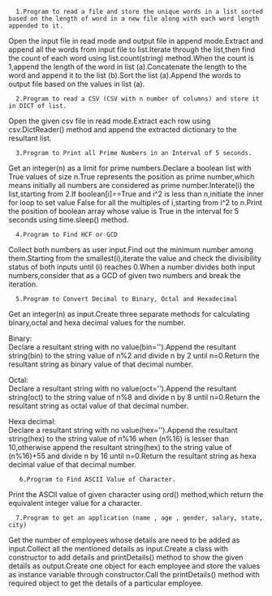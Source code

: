       1.Program to read a file and store the unique words in a list sorted based on the length of word in a new file along with each word length appended to it.
   Open the input file in read mode and output file in append mode.Extract and append all the words from input file to list.Iterate through the list,then find the count of each word using list.count(string) method.When the count is 1,append the length of the word in list (a).Concatenate the length to the word and append it to the list (b).Sort the list (a).Append the words to output file based on the values in list (a).
   
      2.Program to read a CSV (CSV with n number of columns) and store it in DICT of list.
   Open the given csv file in read mode.Extract each row using csv.DictReader() method and append the extracted dictionary to the resultant list.
   
      3.Program to Print all Prime Numbers in an Interval of 5 seconds.
   Get an integer(n) as a limit for prime numbers.Declare a boolean list with True values of size n.True represents the position as prime number,which means initially all numbers are considered as prime number.Interate(i) the list,starting from 2.If boolean[i]==True and i^2 is less than n,initiate the inner for loop to set value False for all the multiples of i,starting from i^2 to n.Print the position of boolean array whose value is True in the interval for 5 seconds using time.sleep() method.
      
      4.Program to Find HCF or GCD
   Collect both numbers as user input.Find out the minimum number among them.Starting from the smallest(i),iterate the value and check the divisibility status of both inputs until (i) reaches 0.When a number divides both input numbers,consider that as a GCD of given two numbers and break the iteration. 
      
      5.Program to Convert Decimal to Binary, Octal and Hexadecimal
   Get an integer(n) as input.Create three separate methods for calculating binary,octal and hexa decimal values for the number.
   
   Binary:  
            Declare a resultant string with no value(bin='').Append the resultant string(bin) to the string value of n%2 and divide n by 2 until n=0.Return the resultant string as binary value of that decimal number.
    
   Octal:  
            Declare a resultant string with no value(oct='').Append the resultant string(oct) to the string value of n%8 and divide n by 8 until n=0.Return the resultant string as octal value of that decimal number.
            
   Hexa decimal:  
            Declare a resultant string with no value(hex='').Append the resultant string(hex) to the string value of n%16 when (n%16) is lesser than 10,otherwise append the resultant string(hex) to the string value of (n%16)+55 and divide n by 16 until n=0.Return the resultant string as hexa decimal value of that decimal number.
            
       6.Program to Find ASCII Value of Character.
   Print the ASCII value of given character using ord() method,which return the equivalent integer value for a character.
   
      7.Program to get an application (name , age , gender, salary, state, city)
   Get the number of employees whose details are need to be added as input.Collect all the mentioned details as input.Create a class with constructor to add details and printDetails() method to show the given details as output.Create one object for each employee and store the values as instance variable through constructor.Call the printDetails() method with required object to get the details of a particular employee.
      
